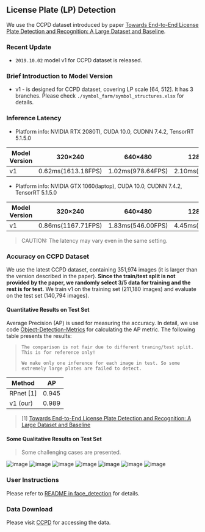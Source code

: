 ## License Plate (LP) Detection
We use the CCPD dataset introduced by paper [Towards End-to-End License Plate Detection and Recognition: A Large Dataset and Baseline](https://github.com/detectRecog/CCPD).

### Recent Update
* `2019.10.02` model v1 for CCPD dataset is released.

### Brief Introduction to Model Version
* v1 - is designed for CCPD dataset, covering LP scale [64, 512]. It has 3 branches. Please check 
`./symbol_farm/symbol_structures.xlsx` for details.

### Inference Latency

* Platform info: NVIDIA RTX 2080TI, CUDA 10.0, CUDNN 7.4.2, TensorRT 5.1.5.0

Model Version|320×240|640×480|1280×720|1920×1080|3840×2160|7680×4320
-------------|-------|-------|--------|---------|---------|---------
v1|0.62ms(1613.18FPS)|1.02ms(978.64FPS)|2.10ms(476.80FPS)|4.21ms(237.32FPS)|15.68ms(63.78FPS)|62.82ms(15.92FPS)

* Platform info: NVIDIA GTX 1060(laptop), CUDA 10.0, CUDNN 7.4.2, TensorRT 5.1.5.0

Model Version|320×240|640×480|1280×720|1920×1080|3840×2160
-------------|-------|-------|--------|---------|---------
v1|0.86ms(1167.71FPS)|1.83ms(546.00FPS)|4.45ms(224.63FPS)|9.68ms(103.27FPS)|37.59ms(26.60FPS)

> CAUTION: The latency may vary even in the same setting.

### Accuracy on CCPD Dataset
We use the latest CCPD dataset, containing 351,974 images (it is larger than the version described in the paper).
**Since the train/test split is not provided by the paper, we randomly select 3/5 data for training and the rest is for test.**
We train v1 on the training set (211,180 images) and evaluate on the test set (140,794 images). 

#### Quantitative Results on Test Set
Average Precision (AP) is used for measuring the accuracy. In detail, we use code [Object-Detection-Metrics](https://github.com/rafaelpadilla/Object-Detection-Metrics)
for calculating the AP metric. The following table presents the results:

> `The comparison is not fair due to different traning/test split. This is for reference only!`
>
> `We make only one inference for each image in test. So some extremely large plates are failed to detect.`

Method|AP
--------|------
RPnet [1]|0.945
v1 (our)|0.989

>[1] [Towards End-to-End License Plate Detection and Recognition: A Large Dataset and Baseline](http://openaccess.thecvf.com/content_ECCV_2018/papers/Zhenbo_Xu_Towards_End-to-End_License_ECCV_2018_paper.pdf)

#### Some Qualitative Results on Test Set
> Some challenging cases are presented.

![image](./accuracy_evaluation/test_images/test1.jpg_result.jpg)
![image](./accuracy_evaluation/test_images/test2.jpg_result.jpg)
![image](./accuracy_evaluation/test_images/test3.jpg_result.jpg)
![image](./accuracy_evaluation/test_images/test4.jpg_result.jpg)
![image](./accuracy_evaluation/test_images/test5.jpg_result.jpg)
![image](./accuracy_evaluation/test_images/test6.jpg_result.jpg)
![image](./accuracy_evaluation/test_images/test7.jpg_result.jpg)

### User Instructions
Please refer to [README in face_detection](../face_detection/README.md) for details.

### Data Download
Please visit [CCPD](https://github.com/detectRecog/CCPD) for accessing the data.
